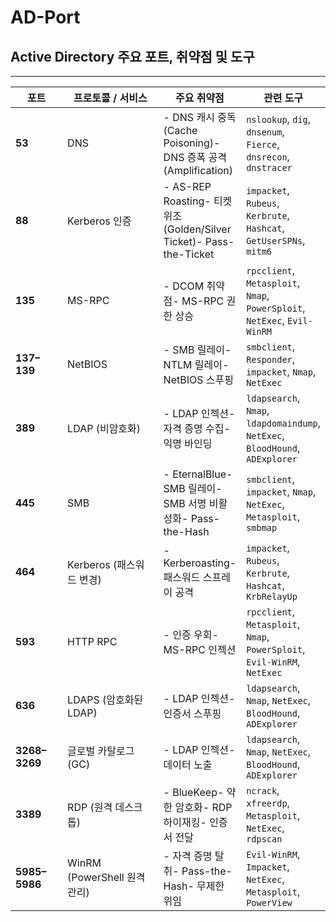 # AD-Port

## Active Directory 주요 포트, 취약점 및 도구

***

<table><thead><tr><th width="93">포트</th><th width="206">프로토콜 / 서비스</th><th>주요 취약점</th><th>관련 도구</th></tr></thead><tbody><tr><td><strong>53</strong></td><td>DNS</td><td>- DNS 캐시 중독 (Cache Poisoning)- DNS 증폭 공격 (Amplification)</td><td><code>nslookup</code>, <code>dig</code>, <code>dnsenum</code>, <code>Fierce</code>, <code>dnsrecon</code>, <code>dnstracer</code></td></tr><tr><td><strong>88</strong></td><td>Kerberos 인증</td><td>- AS-REP Roasting- 티켓 위조 (Golden/Silver Ticket)- Pass-the-Ticket</td><td><code>impacket</code>, <code>Rubeus</code>, <code>Kerbrute</code>, <code>Hashcat</code>, <code>GetUserSPNs</code>, <code>mitm6</code></td></tr><tr><td><strong>135</strong></td><td>MS-RPC</td><td>- DCOM 취약점- MS-RPC 권한 상승</td><td><code>rpcclient</code>, <code>Metasploit</code>, <code>Nmap</code>, <code>PowerSploit</code>, <code>NetExec</code>, <code>Evil-WinRM</code></td></tr><tr><td><strong>137–139</strong></td><td>NetBIOS</td><td>- SMB 릴레이- NTLM 릴레이- NetBIOS 스푸핑</td><td><code>smbclient</code>, <code>Responder</code>, <code>impacket</code>, <code>Nmap</code>, <code>NetExec</code></td></tr><tr><td><strong>389</strong></td><td>LDAP (비암호화)</td><td>- LDAP 인젝션- 자격 증명 수집- 익명 바인딩</td><td><code>ldapsearch</code>, <code>Nmap</code>, <code>ldapdomaindump</code>, <code>NetExec</code>, <code>BloodHound</code>, <code>ADExplorer</code></td></tr><tr><td><strong>445</strong></td><td>SMB</td><td>- EternalBlue- SMB 릴레이- SMB 서명 비활성화- Pass-the-Hash</td><td><code>smbclient</code>, <code>impacket</code>, <code>Nmap</code>, <code>NetExec</code>, <code>Metasploit</code>, <code>smbmap</code></td></tr><tr><td><strong>464</strong></td><td>Kerberos (패스워드 변경)</td><td>- Kerberoasting- 패스워드 스프레이 공격</td><td><code>impacket</code>, <code>Rubeus</code>, <code>Kerbrute</code>, <code>Hashcat</code>, <code>KrbRelayUp</code></td></tr><tr><td><strong>593</strong></td><td>HTTP RPC</td><td>- 인증 우회- MS-RPC 인젝션</td><td><code>rpcclient</code>, <code>Metasploit</code>, <code>Nmap</code>, <code>PowerSploit</code>, <code>Evil-WinRM</code>, <code>NetExec</code></td></tr><tr><td><strong>636</strong></td><td>LDAPS (암호화된 LDAP)</td><td>- LDAP 인젝션- 인증서 스푸핑</td><td><code>ldapsearch</code>, <code>Nmap</code>, <code>NetExec</code>, <code>BloodHound</code>, <code>ADExplorer</code></td></tr><tr><td><strong>3268–3269</strong></td><td>글로벌 카탈로그 (GC)</td><td>- LDAP 인젝션- 데이터 노출</td><td><code>ldapsearch</code>, <code>Nmap</code>, <code>NetExec</code>, <code>BloodHound</code>, <code>ADExplorer</code></td></tr><tr><td><strong>3389</strong></td><td>RDP (원격 데스크톱)</td><td>- BlueKeep- 약한 암호화- RDP 하이재킹- 인증서 전달</td><td><code>ncrack</code>, <code>xfreerdp</code>, <code>Metasploit</code>, <code>NetExec</code>, <code>rdpscan</code></td></tr><tr><td><strong>5985–5986</strong></td><td>WinRM (PowerShell 원격 관리)</td><td>- 자격 증명 탈취- Pass-the-Hash- 무제한 위임</td><td><code>Evil-WinRM</code>, <code>Impacket</code>, <code>NetExec</code>, <code>Metasploit</code>, <code>PowerView</code></td></tr></tbody></table>
